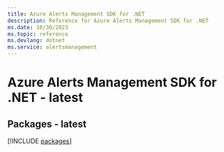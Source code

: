 ```yaml
---
title: Azure Alerts Management SDK for .NET
description: Reference for Azure Alerts Management SDK for .NET
ms.date: 10/30/2023
ms.topic: reference
ms.devlang: dotnet
ms.service: alertsmanagement
---
```

# Azure Alerts Management SDK for .NET - latest
## Packages - latest
[!INCLUDE [packages](alerts-management-index.md)]
